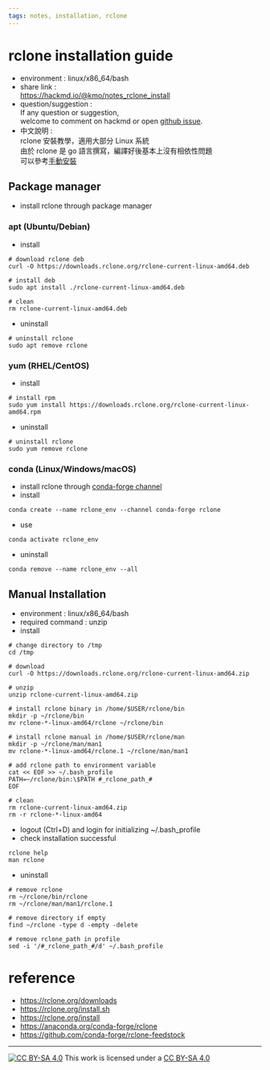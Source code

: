 ```yaml
---
tags: notes, installation, rclone
---
```


# rclone installation guide
- environment :  linux/x86_64/bash
- share link :  
https://hackmd.io/@kmo/notes_rclone_install
- question/suggestion :  
If any question or suggestion,  
welcome to comment on hackmd or open [github issue](https://github.com/likueimo/notes/issues).
- 中文說明 :  
rclone 安裝教學，適用大部分 Linux 系統  
由於 rclone 是 go 語言撰寫，編譯好後基本上沒有相依性問題  
可以參考[手動安裝](##Manual-Installation)


## Package manager

- install rclone through package manager

### apt (Ubuntu/Debian)

- install 
```bash=
# download rclone deb
curl -O https://downloads.rclone.org/rclone-current-linux-amd64.deb

# install deb
sudo apt install ./rclone-current-linux-amd64.deb

# clean
rm rclone-current-linux-amd64.deb
```

- uninstall 
```bash=
# uninstall rclone
sudo apt remove rclone
```

### yum (RHEL/CentOS)
- install
```bash=
# install rpm
sudo yum install https://downloads.rclone.org/rclone-current-linux-amd64.rpm
```
- uninstall
```bash=
# uninstall rclone
sudo yum remove rclone
```

### conda (Linux/Windows/macOS)
- install rclone through [conda-forge channel](https://anaconda.org/conda-forge/rclone)
- install
```bash=
conda create --name rclone_env --channel conda-forge rclone
```
- use 
```bash=
conda activate rclone_env
```
- uninstall
```bash=
conda remove --name rclone_env --all
```


## Manual Installation
- environment :  linux/x86_64/bash
-  required command : 
unzip  
- install

```bash=
# change directory to /tmp
cd /tmp

# download
curl -O https://downloads.rclone.org/rclone-current-linux-amd64.zip

# unzip
unzip rclone-current-linux-amd64.zip

# install rclone binary in /home/$USER/rclone/bin
mkdir -p ~/rclone/bin
mv rclone-*-linux-amd64/rclone ~/rclone/bin

# install rclone manual in /home/$USER/rclone/man
mkdir -p ~/rclone/man/man1
mv rclone-*-linux-amd64/rclone.1 ~/rclone/man/man1

# add rclone path to environment variable
cat << EOF >> ~/.bash_profile
PATH=~/rclone/bin:\$PATH #_rclone_path_#
EOF

# clean
rm rclone-current-linux-amd64.zip
rm -r rclone-*-linux-amd64
```
- logout (Ctrl+D) and login for initializing ~/.bash_profile
- check installation successful
```bash=
rclone help
man rclone
```
- uninstall

```bash=
# remove rclone
rm ~/rclone/bin/rclone
rm ~/rclone/man/man1/rclone.1

# remove directory if empty
find ~/rclone -type d -empty -delete

# remove rclone_path in profile
sed -i '/#_rclone_path_#/d' ~/.bash_profile
```

# reference
- https://rclone.org/downloads
- https://rclone.org/install.sh
- https://rclone.org/install
- https://anaconda.org/conda-forge/rclone
- https://github.com/conda-forge/rclone-feedstock

---
[![CC BY-SA 4.0][cc-by-sa-image]][cc-by-sa] This work is licensed under a [CC BY-SA 4.0][cc-by-sa]

[cc-by-sa]: http://creativecommons.org/licenses/by-sa/4.0/ 
[cc-by-sa-image]: https://licensebuttons.net/l/by-sa/4.0/88x31.png

